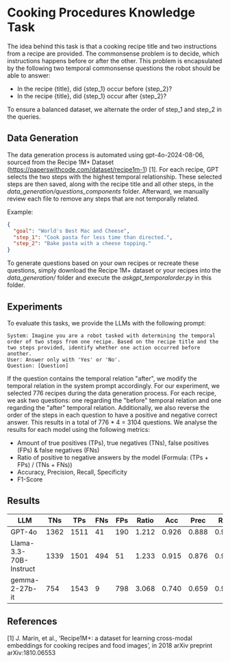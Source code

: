# Cooking Procedures Knowledge Task

The idea behind this task is that a cooking recipe title and two instructions from a recipe are provided.
The commonsense problem is to decide, which instructions happens before or after the other. 
This problem is encapsulated by the following two temporal commonsense questions the robot should be able to answer:

- In the recipe {title}, did {step_1} occur before {step_2}? 
- In the recipe {title}, did {step_1} occur after {step_2}?

To ensure a balanced dataset, we alternate the order of step_1 and step_2 in the queries.


## Data Generation

The data generation process is automated using gpt-4o-2024-08-06, sourced from the Recipe 1M+ Dataset (https://paperswithcode.com/dataset/recipe1m-1) [1]. 
For each recipe, GPT selects the two steps with the highest temporal relationship. 
These selected steps are then saved, along with the recipe title and all other steps, in the *data_generation/questions_components* folder. 
Afterward, we manually review each file to remove any steps that are not temporally related.

Example:
```json
{
  "goal": "World's Best Mac and Cheese",
  "step_1": "Cook pasta for less time than directed.",
  "step_2": "Bake pasta with a cheese topping."
}
```
To generate questions based on your own recipes or recreate these questions, 
simply download the Recipe 1M+ dataset or your recipes into the *data_generation/* folder and execute the *askgpt_temporalorder.py* in this folder.

## Experiments

To evaluate this tasks, we provide the LLMs with the following prompt:

```
System: Imagine you are a robot tasked with determining the temporal order of two steps from one recipe. Based on the recipe title and the two steps provided, identify whether one action occurred before another.
User: Answer only with 'Yes' or 'No'.
Question: [Question]
```

If the question contains the temporal relation "after", we modify the temporal relation in the system prompt accordingly. 
For our experiment, we selected 776 recipes during the data generation process. 
For each recipe, we ask two questions: one regarding the "before" temporal relation and one regarding the "after" temporal relation. 
Additionally, we also reverse the order of the steps in each question to have a positive and negative correct answer. This results in a total of 776 * 4 = 3104 questions.
We analyse the results for each model using the following metrics:
- Amount of true positives (TPs), true negatives (TNs), false positives (FPs) & false negatives (FNs)
- Ratio of positive to negative answers by the model (Formula: (TPs + FPs) / (TNs + FNs))
- Accuracy, Precision, Recall, Specificity
- F1-Score

## Results

| LLM                    | TNs   | TPs  | FNs | FPs | Ratio | Acc   | Prec  | Rec   | Spec  | F1    |
|------------------------|-------| ---- |-----| --- |-------|-------|-------|-------|-------|-------|
| GPT-4o                 | 1362  | 1511 | 41  | 190 | 1.212 | 0.926 | 0.888 | 0.974 | 0.878 | 0.929 |
| Llama-3.3-70B-Instruct | 1339  | 1501 | 494 | 51  | 1.233 | 0.915 | 0.876 | 0.967 | 0.863 | 0.919 |
| gemma-2-27b-it         | 754   | 1543 | 9   | 798 | 3.068 | 0.740 | 0.659 | 0.994 | 0.486 | 0.793 |

## References

[1] J. Marin, et al., ‘Recipe1M+: a dataset for learning cross-modal embeddings for cooking recipes and food images’, in 2018 arXiv preprint arXiv:1810.06553